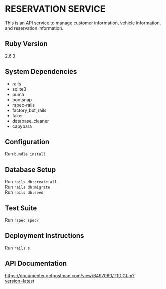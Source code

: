 # RESERVATION SERVICE
This is an API service to manage customer information, vehicle information, and reservation information.

## Ruby Version
2.6.3

## System Dependencies
 * rails
 * sqlite3
 * puma
 * bootsnap
 * rspec-rails
 * factory_bot_rails
 * faker
 * database_cleaner
 * capybara

## Configuration
Run `bundle install`

## Database Setup
Run `rails db:create:all`\
Run `rails db:migrate`\
Run `rails db:seed`

## Test Suite
Run `rspec spec/`

## Deployment Instructions
Run `rails s`

## API Documentation
https://documenter.getpostman.com/view/6497060/T1DiGfim?version=latest

